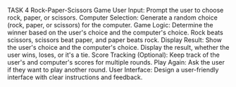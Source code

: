 TASK 4
Rock-Paper-Scissors Game
User Input: Prompt the user to choose rock, paper, or scissors.
Computer Selection: Generate a random choice (rock, paper, or scissors) for the computer.
Game Logic: Determine the winner based on the user's choice and the computer's choice. Rock beats scissors, scissors beat paper, and paper beats rock.
Display Result: Show the user's choice and the computer's choice. Display the result, whether the user wins, loses, or it's a tie.
Score Tracking (Optional): Keep track of the user's and computer's scores for multiple rounds.
Play Again: Ask the user if they want to play another round.
User Interface: Design a user-friendly interface with clear instructions and feedback.
